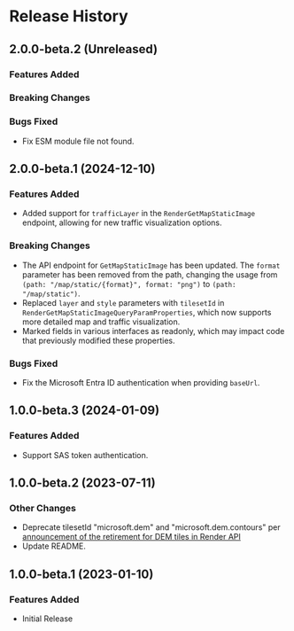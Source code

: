 # Release History

## 2.0.0-beta.2 (Unreleased)

### Features Added

### Breaking Changes

### Bugs Fixed

- Fix ESM module file not found.

## 2.0.0-beta.1 (2024-12-10)

### Features Added

- Added support for `trafficLayer` in the `RenderGetMapStaticImage` endpoint, allowing for new traffic visualization options.

### Breaking Changes

- The API endpoint for `GetMapStaticImage` has been updated. The `format` parameter has been removed from the path, changing the usage from `(path: "/map/static/{format}", format: "png")` to `(path: "/map/static")`.
- Replaced `layer` and `style` parameters with `tilesetId` in `RenderGetMapStaticImageQueryParamProperties`, which now supports more detailed map and traffic visualization.
- Marked fields in various interfaces as readonly, which may impact code that previously modified these properties.

### Bugs Fixed

- Fix the Microsoft Entra ID authentication when providing `baseUrl`.


## 1.0.0-beta.3 (2024-01-09)

### Features Added

- Support SAS token authentication.

## 1.0.0-beta.2 (2023-07-11)

### Other Changes

- Deprecate tilesetId "microsoft.dem" and "microsoft.dem.contours" per [announcement of the retirement for DEM tiles in Render API](https://azure.microsoft.com/updates/azure-maps-elevation-apis-and-render-v2-dem-tiles-will-be-retired-on-5-may-2023/)
- Update README.

## 1.0.0-beta.1 (2023-01-10)

### Features Added

- Initial Release
